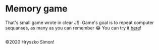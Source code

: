 # Memory game

That's small game wrote in clear JS. Game's goal is to repeat computer sequanses, as many as you can remember 😂
You can try it [here](http://hryszko.cba.pl/repos/memory-game)!

<img src="https://media3.giphy.com/media/jnbo5t5ifhUlI7BVXF/giphy.gif" alt=""/>

&copy;2020 Hryszko Simon!
